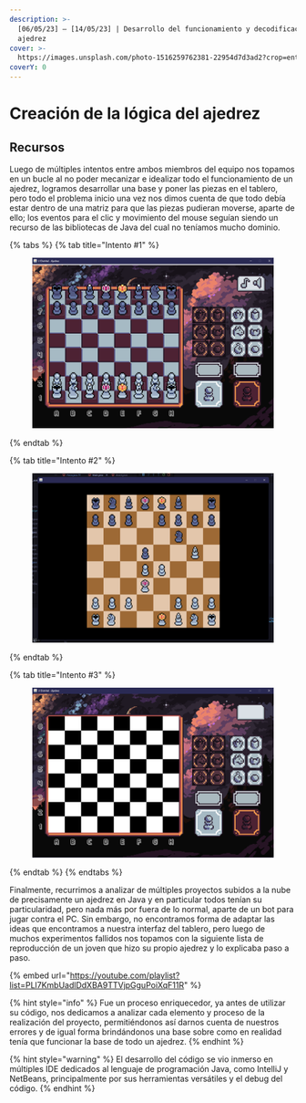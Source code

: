 ```yaml
---
description: >-
  [06/05/23] – [14/05/23] | Desarrollo del funcionamiento y decodificación del
  ajedrez
cover: >-
  https://images.unsplash.com/photo-1516259762381-22954d7d3ad2?crop=entropy&cs=srgb&fm=jpg&ixid=M3wxOTcwMjR8MHwxfHNlYXJjaHwxfHxjb2RlfGVufDB8fHx8MTY4NDg3NDQ3OXww&ixlib=rb-4.0.3&q=85
coverY: 0
---
```


# Creación de la lógica del ajedrez

## Recursos

Luego de múltiples intentos entre ambos miembros del equipo nos topamos en un bucle al no poder mecanizar e idealizar todo el funcionamiento de un ajedrez, logramos desarrollar una base y poner las piezas en el tablero, pero todo el problema inicio una vez nos dimos cuenta de que todo debía estar dentro de una matriz para que las piezas pudieran moverse, aparte de ello; los eventos para el clic y movimiento del mouse seguían siendo un recurso de las bibliotecas de Java del cual no teníamos mucho dominio.

{% tabs %}
{% tab title="Intento #1" %}
<figure><img src="../.gitbook/assets/image (12).png" alt=""><figcaption></figcaption></figure>
{% endtab %}

{% tab title="Intento #2" %}
<figure><img src="../.gitbook/assets/Captura de pantalla 2023-05-14 195730.png" alt=""><figcaption></figcaption></figure>
{% endtab %}

{% tab title="Intento #3" %}
<figure><img src="../.gitbook/assets/image (1).png" alt=""><figcaption></figcaption></figure>
{% endtab %}
{% endtabs %}



Finalmente, recurrimos a analizar de múltiples proyectos subidos a la nube de precisamente un ajedrez en Java y en particular todos tenían su particularidad, pero nada más por fuera de lo normal, aparte de un bot para jugar contra el PC. Sin embargo, no encontramos forma de adaptar las ideas que encontramos a nuestra interfaz del tablero, pero luego de muchos experimentos fallidos nos topamos con la siguiente lista de reproducción de un joven que hizo su propio ajedrez y lo explicaba paso a paso.

{% embed url="https://youtube.com/playlist?list=PLl7KmbUadlDdXBA9TTVjpGguPoiXqF11R" %}

{% hint style="info" %}
Fue un proceso enriquecedor, ya antes de utilizar su código, nos dedicamos a analizar cada elemento y proceso de la realización del proyecto, permitiéndonos así darnos cuenta de nuestros errores y de igual forma brindándonos una base sobre como en realidad tenía que funcionar la base de todo un ajedrez.
{% endhint %}

{% hint style="warning" %}
El desarrollo del código se vio inmerso en múltiples IDE dedicados al lenguaje de programación Java, como IntelliJ y NetBeans, principalmente por sus herramientas versátiles y el debug del código.
{% endhint %}
